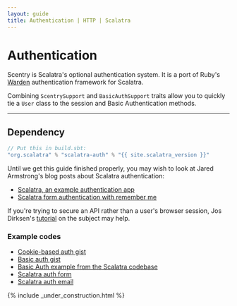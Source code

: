 ```yaml
---
layout: guide
title: Authentication | HTTP | Scalatra
---
```


<div class="page-header">
  <h1>Authentication</h1>
</div>


Scentry is Scalatra's optional authentication system. It is a port of Ruby's
[Warden](https://github.com/hassox/warden) authentication framework for
Scalatra.

Combining `ScentrySupport` and `BasicAuthSupport` traits allow you to quickly tie a
`User` class to the session and Basic Authentication methods.

---

## Dependency

```scala
// Put this in build.sbt:
"org.scalatra" % "scalatra-auth" % "{{ site.scalatra_version }}"
```

Until we get this guide finished properly, you may wish to look at Jared
Armstrong's blog posts about Scalatra authentication:

* [Scalatra, an example authentication app](http://www.jaredarmstrong.name/2011/08/scalatra-an-example-authentication-app/)
* [Scalatra form authentication with remember me](http://www.jaredarmstrong.name/2011/08/scalatra-form-authentication-with-remember-me/)

If you're trying to secure an API rather than a user's browser session,
Jos Dirksen's [tutorial](http://www.smartjava.org/content/tutorial-getting-started-scala-and-scalatra-part-iii) on the subject may help.

### Example codes

* [Cookie-based auth gist](http://gist.github.com/660701)
* [Basic auth gist](https://gist.github.com/732347)
* [Basic Auth example from the Scalatra codebase](https://github.com/scalatra/scalatra/blob/develop/example/src/main/scala/org/scalatra/BasicAuthExample.scala)
* [Scalatra auth form](https://github.com/jlarmstrong/scalatra-auth-form)
* [Scalatra auth email](https://github.com/jasonjackson/scalatra-auth-email)

{% include _under_construction.html %}
